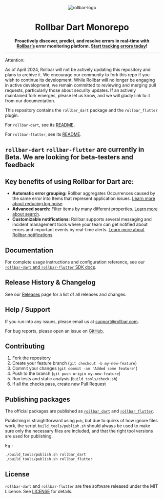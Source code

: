 <p align="center">
  <img alt="rollbar-logo" src="https://user-images.githubusercontent.com/3300063/207964480-54eda665-d6fe-4527-ba51-b0ab3f41f10b.png" />
</p>

<h1 align="center">Rollbar Dart Monorepo</h1>

<p align="center">
  <strong>Proactively discover, predict, and resolve errors in real-time with <a href="https://rollbar.com">Rollbar’s</a> error monitoring platform. <a href="https://rollbar.com/signup/">Start tracking errors today</a>!</strong>
</p>

---

<p> Attention:</p>

<p>As of April 2024, Rollbar will not be actively updating this repository and plans to archive it. We encourage our community to fork this repo if you wish to continue its development. While Rollbar will no longer be engaging in active development, we remain committed to reviewing and merging pull requests, particularly those about security updates. If an actively maintained fork emerges, please let us know, and we will gladly link to it from our documentation.</p>

This repository contains the `rollbar_dart` package and the `rollbar_flutter` plugin.

For `rollbar-dart`, see its [README](rollbar_dart/README.md).

For `rollbar-flutter`, see its [README](rollbar_flutter/README.md).

## `rollbar-dart` `rollbar-flutter` are currently in Beta. We are looking for beta-testers and feedback

## Key benefits of using Rollbar for Dart are:
- **Automatic error grouping:** Rollbar aggregates Occurrences caused by the same error into Items that represent application issues. <a href="https://docs.rollbar.com/docs/grouping-occurrences">Learn more about reducing log noise</a>.
- **Advanced search:** Filter items by many different properties. <a href="https://docs.rollbar.com/docs/search-items">Learn more about search</a>.
- **Customizable notifications:** Rollbar supports several messaging and incident management tools where your team can get notified about errors and important events by real-time alerts. <a href="https://docs.rollbar.com/docs/notifications">Learn more about Rollbar notifications</a>.


## Documentation

For complete usage instructions and configuration reference, see our [`rollbar-dart` and `rollbar-flutter` SDK docs](https://docs.rollbar.com/docs/flutter).

## Release History & Changelog

See our [Releases](https://github.com/rollbar/rollbar-flutter/releases) page for a list of all releases and changes.

## Help / Support

If you run into any issues, please email us at [support@rollbar.com](mailto:support@rollbar.com).

For bug reports, please open an issue on [GitHub](https://github.com/rollbar/rollbar-flutter/issues/new).

## Contributing

1. Fork the repository
2. Create your feature branch (`git checkout -b my-new-feature`)
3. Commit your changes (`git commit -am 'Added some feature'`)
4. Push to the branch (`git push origin my-new-feature`)
5. Run tests and static analysis (`build_tools/check.sh`)
6. If all the checks pass, create new Pull Request

## Publishing packages

The official packages are published as [`rollbar_dart`](https://pub.dev/packages/rollbar_dart) and [`rollbar_flutter`](https://pub.dev/packages/rollbar_flutter).

Publishing is straightforward using `pub`, but due to quirks of how ignore files work, the script `build_tools/publish.sh` should always be used to make sure only the necessary files are included, and that the right tool versions are used for publishing.

Eg.:

```sh
./build_tools/publish.sh rollbar_dart
./build_tools/publish.sh rollbar_flutter
```

## License

`rollbar-dart` and `rollbar-flutter` are free software released under the MIT License. See [LICENSE](./LICENSE) for details.
